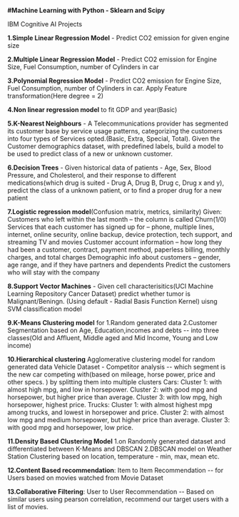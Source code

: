 **#Machine Learning with Python - Sklearn and Scipy**

IBM Cognitive AI Projects

**1.Simple Linear Regression Model** - Predict CO2 emission for given engine size

**2.Multiple Linear Regression Model** - Predict CO2 emission for Engine Size, Fuel Consumption, number of Cylinders in car

**3.Polynomial Regression Model** - Predict CO2 emission for Engine Size, Fuel Consumption, number of Cylinders in car. Apply Feature transformation(Here degree = 2)

**4.Non linear regression model** to fit GDP and year(Basic)

**5.K-Nearest Neighbours** - A Telecommunications provider has segmented its customer base by service usage patterns, categorizing the customers into four types of Services opted.(Basic, Extra, Special, Total). Given the Customer demographics dataset, with predefined labels, build a model to be used to predict class of a new or unknown customer.

**6.Decision Trees** - Given historical data of patients - Age, Sex, Blood Pressure, and Cholesterol, and their response to different medications(which drug is suited - Drug A, Drug B, Drug c, Drug x and y), predict the class of a unknown patient, or to find a proper drug for a new patient

**7.Logistic regression model**(Confusion matrix, metrics, similarity)
Given:
	Customers who left within the last month – the column is called Churn(1/0)
	Services that each customer has signed up for – phone, multiple lines, internet, online security, online backup, device protection, tech support, and streaming TV and movies
	Customer account information – how long they had been a customer, contract, payment method, paperless billing, monthly charges, and total charges
	Demographic info about customers – gender, age range, and if they have partners and dependents
Predict the customers who will stay with the company

**8.Support Vector Machines** - Given cell characterisitics(UCI Machine Learning Repository Cancer Dataset) predict whether tumor is Malignant/Beningn. (Using default - Radial Basis Function Kernel) uisng SVM classification model

**9.K-Means Clustering model** for 
	1.Random generated data
	2.Customer Segmentation based on Age, Education,incomes and debts -- into three classes(Old and Affluent, Middle aged and Mid Income, Young and Low income)

**10.Hierarchical clustering**
Agglomerative clustering model for random generated data
Vehicle Dataset - Competitor analysis -- which segment is the new car competing with(based on mileage, horse power, price and other specs. ) by splitting them into multiple clusters
Cars:
	Cluster 1: with almost high mpg, and low in horsepower.
	Cluster 2: with good mpg and horsepower, but higher price than average.
	Cluster 3: with low mpg, high horsepower, highest price.
Trucks:
	Cluster 1: with almost highest mpg among trucks, and lowest in horsepower and price.
	Cluster 2: with almost low mpg and medium horsepower, but higher price than average.
	Cluster 3: with good mpg and horsepower, low price.

**11.Density Based Clustering Model**
1.on Randomly generated dataset and differentiated between K-Means and DBSCAN
2.DBSCAN model on Weather Station Clustering based on location, temperature - min, max, mean etc.

**12.Content Based recommendation**: Item to Item Recommendation -- for Users based on movies watched from Movie Dataset

**13.Collaborative Filtering**: User to User Recommendation -- Based on similar users using pearson correlation, recommend our target users with a list of movies.
